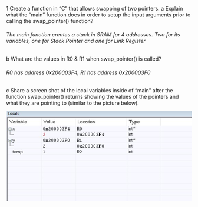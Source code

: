   1 Create a function in “C” that allows swapping of two pointers.
  a Explain what the “main” function does in order to setup the input arguments prior to calling the swap_pointer() function?
  
  ###### The main function creates a stack in SRAM for 4 addresses. Two for its variables, one for Stack Pointer and one for Link Register
  
  b What are the values in R0 & R1 when swap_pointer() is called?
  
  ###### R0 has address 0x200003F4, R1 has address 0x200003F0
  
  c Share a screen shot of the local variables inside of “main” after the function swap_pointer() returns showing the values of the pointers and what they are pointing to (similar to the picture below).
  
  ![Image of Hello World](https://github.com/soobin27/embsys310/blob/main/ImageFolder/solution5.jpg)
  
